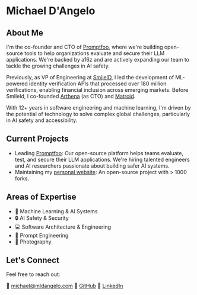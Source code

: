 # Michael D'Angelo

## About Me

I'm the co-founder and CTO of [Promptfoo](https://github.com/promptfoo/promptfoo), where we're building open-source tools to help organizations evaluate and secure their LLM applications. We're backed by a16z and are actively expanding our team to tackle the growing challenges in AI safety.

Previously, as VP of Engineering at [SmileID](https://www.usesmileid.com), I led the development of ML-powered identity verification APIs that processed over 180 million verifications, enabling financial inclusion across emerging markets. Before SmileId, I co-founded [Arthena](https://arthena.com) (as CTO) and [Matroid](https://matroid.com).

With 12+ years in software engineering and machine learning, I'm driven by the potential of technology to solve complex global challenges, particularly in AI safety and accessibility.

## Current Projects

- Leading [Promptfoo](https://github.com/promptfoo/promptfoo): Our open-source platform helps teams evaluate, test, and secure their LLM applications. We're hiring talented engineers and AI researchers passionate about building safer AI systems.
- Maintaining my [personal website](https://github.com/mldangelo/personal-site): An open-source project with > 1000 forks. 

## Areas of Expertise

- 🤖 Machine Learning & AI Systems
- 🔒 AI Safety & Security
- 💻 Software Architecture & Engineering
- 🎯 Prompt Engineering
- 📸 Photography

## Let's Connect

Feel free to reach out:

📧 [michael@mldangelo.com](mailto:michael@mldangelo.com)
🔗 [GitHub](https://github.com/mldangelo)
💼 [LinkedIn](https://www.linkedin.com/in/michaelldangelo/)
